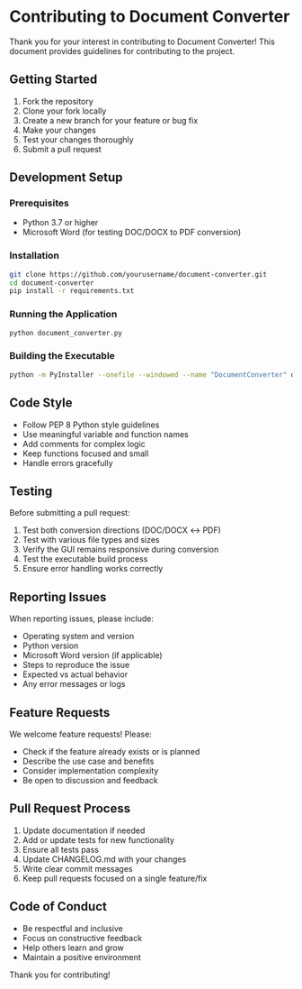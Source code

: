 # Contributing to Document Converter

Thank you for your interest in contributing to Document Converter! This document provides guidelines for contributing to the project.

## Getting Started

1. Fork the repository
2. Clone your fork locally
3. Create a new branch for your feature or bug fix
4. Make your changes
5. Test your changes thoroughly
6. Submit a pull request

## Development Setup

### Prerequisites
- Python 3.7 or higher
- Microsoft Word (for testing DOC/DOCX to PDF conversion)

### Installation
```bash
git clone https://github.com/yourusername/document-converter.git
cd document-converter
pip install -r requirements.txt
```

### Running the Application
```bash
python document_converter.py
```

### Building the Executable
```bash
python -m PyInstaller --onefile --windowed --name "DocumentConverter" document_converter.py
```

## Code Style

- Follow PEP 8 Python style guidelines
- Use meaningful variable and function names
- Add comments for complex logic
- Keep functions focused and small
- Handle errors gracefully

## Testing

Before submitting a pull request:

1. Test both conversion directions (DOC/DOCX ↔ PDF)
2. Test with various file types and sizes
3. Verify the GUI remains responsive during conversion
4. Test the executable build process
5. Ensure error handling works correctly

## Reporting Issues

When reporting issues, please include:

- Operating system and version
- Python version
- Microsoft Word version (if applicable)
- Steps to reproduce the issue
- Expected vs actual behavior
- Any error messages or logs

## Feature Requests

We welcome feature requests! Please:

- Check if the feature already exists or is planned
- Describe the use case and benefits
- Consider implementation complexity
- Be open to discussion and feedback

## Pull Request Process

1. Update documentation if needed
2. Add or update tests for new functionality
3. Ensure all tests pass
4. Update CHANGELOG.md with your changes
5. Write clear commit messages
6. Keep pull requests focused on a single feature/fix

## Code of Conduct

- Be respectful and inclusive
- Focus on constructive feedback
- Help others learn and grow
- Maintain a positive environment

Thank you for contributing!
